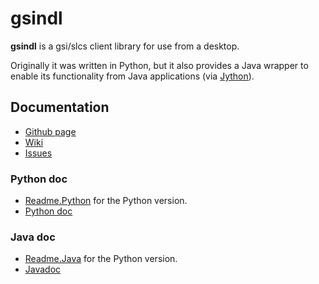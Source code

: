 gsindl
======

**gsindl** is a gsi/slcs client library for use from a desktop. 

Originally it was written in Python, but it also provides a Java wrapper to enable its functionality from Java applications (via [Jython](http://jython.org)).

Documentation
-------------

* [Github page](https://github.com/grith/gsindl)
* [Wiki](https://github.com/grith/gsindl/wiki)
* [Issues](https://github.com/grith/gsindl/issues)

### Python doc ###

* [Readme.Python](https://github.com/grith/gsindl/wiki/Readme.Python) for the Python version.
* [Python doc](http://grith.github.com/gsindl/pythondoc/)

### Java doc ###

* [Readme.Java](https://github.com/grith/gsindl/wiki/Readme.Java) for the Python version.
* [Javadoc](http://grith.github.com/gsindl/javadoc/)





